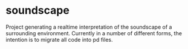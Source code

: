 # soundscape
Project generating a realtime interpretation of the soundscape of a surrounding environment.
Currently in a number of different forms, the intention is to migrate all code into pd files.